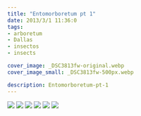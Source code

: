 ```yaml
---
title: "Entomorboretum pt 1"
date: 2013/3/1 11:36:0
tags: 
- arboretum
- Dallas
- insectos
- insects

cover_image: _DSC3813fw-original.webp
cover_image_small: _DSC3813fw-500px.webp

description: Entomorboretum-pt-1
---
```



[![](_DSC3813fw-800px.webp)](_DSC3813fw-original.webp)
[![](_DSC3811fw-800px.webp)](_DSC3811fw-original.webp)
[![](_DSC3814fw-800px.webp)](_DSC3814fw-original.webp)
[![](_DSC3815fw-800px.webp)](_DSC3815fw-original.webp)
[![](DSC03706fw-800px.webp)](DSC03706fw-original.webp)
[![](DSC03707fw-800px.webp)](DSC03707fw-original.webp)

